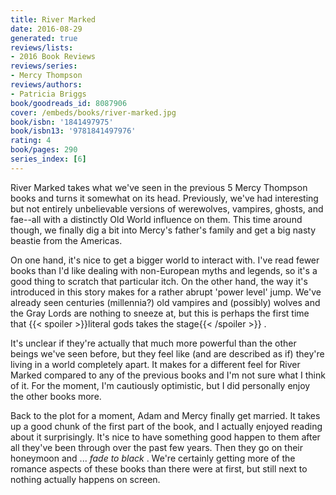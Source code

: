 ```yaml
---
title: River Marked
date: 2016-08-29
generated: true
reviews/lists:
- 2016 Book Reviews
reviews/series:
- Mercy Thompson
reviews/authors:
- Patricia Briggs
book/goodreads_id: 8087906
cover: /embeds/books/river-marked.jpg
book/isbn: '1841497975'
book/isbn13: '9781841497976'
rating: 4
book/pages: 290
series_index: [6]
---
```

River Marked takes what we've seen in the previous 5 Mercy Thompson books and turns it somewhat on its head. Previously, we've had interesting but not entirely unbelievable versions of werewolves, vampires, ghosts, and fae--all with a distinctly Old World influence on them. This time around though, we finally dig a bit into Mercy's father's family and get a big nasty beastie from the Americas.  

On one hand, it's nice to get a bigger world to interact with. I've read fewer books than I'd like dealing with non-European myths and legends, so it's a good thing to scratch that particular itch. On the other hand, the way it's introduced in this story makes for a rather abrupt 'power level' jump. We've already seen centuries (millennia?) old vampires and (possibly) wolves and the Gray Lords are nothing to sneeze at, but this is perhaps the first time that {{< spoiler >}}literal gods takes the stage{{< /spoiler >}}  .  

<!--more-->

It's unclear if they're actually that much more powerful than the other beings we've seen before, but they feel like (and are described as if) they're living in a world completely apart. It makes for a different feel for River Marked compared to any of the previous books and I'm not sure what I think of it. For the moment, I'm cautiously optimistic, but I did personally enjoy the other books more.  

Back to the plot for a moment, Adam and Mercy finally get married. It takes up a good chunk of the first part of the book, and I actually enjoyed reading about it surprisingly. It's nice to have something good happen to them after all they've been through over the past few years. Then they go on their honeymoon and ... _fade to black_ . We're certainly getting more of the romance aspects of these books than there were at first, but still next to nothing actually happens on screen.